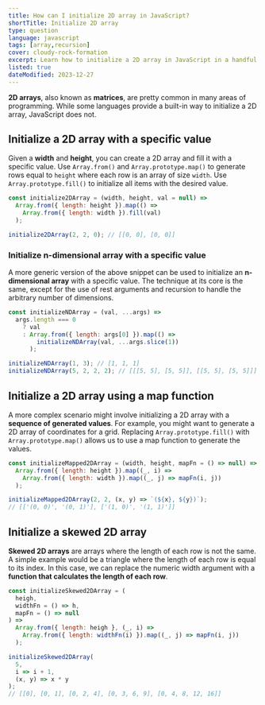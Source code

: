 ```yaml
---
title: How can I initialize 2D array in JavaScript?
shortTitle: Initialize 2D array
type: question
language: javascript
tags: [array,recursion]
cover: cloudy-rock-formation
excerpt: Learn how to initialize a 2D array in JavaScript in a handful of different ways.
listed: true
dateModified: 2023-12-27
---
```


**2D arrays**, also known as **matrices**, are pretty common in many areas of programming. While some languages provide a built-in way to initialize a 2D array, JavaScript does not.

## Initialize a 2D array with a specific value

Given a **width** and **height**, you can create a 2D array and fill it with a specific value. Use `Array.from()` and `Array.prototype.map()` to generate rows equal to `height` where each row is an array of size `width`. Use `Array.prototype.fill()` to initialize all items with the desired value.

```js
const initialize2DArray = (width, height, val = null) =>
  Array.from({ length: height }).map(() =>
    Array.from({ length: width }).fill(val)
  );

initialize2DArray(2, 2, 0); // [[0, 0], [0, 0]]
```

### Initialize n-dimensional array with a specific value

A more generic version of the above snippet can be used to initialize an **n-dimensional array** with a specific value. The technique at its core is the same, except for the use of rest arguments and recursion to handle the arbitrary number of dimensions.

```js
const initializeNDArray = (val, ...args) =>
  args.length === 0
    ? val
    : Array.from({ length: args[0] }).map(() =>
        initializeNDArray(val, ...args.slice(1))
      );

initializeNDArray(1, 3); // [1, 1, 1]
initializeNDArray(5, 2, 2, 2); // [[[5, 5], [5, 5]], [[5, 5], [5, 5]]]
```

## Initialize a 2D array using a map function

A more complex scenario might involve initializing a 2D array with a **sequence of generated values**. For example, you might want to generate a 2D array of coordinates for a grid. Replacing `Array.prototype.fill()` with `Array.prototype.map()` allows us to use a map function to generate the values.

```js
const initializeMapped2DArray = (width, height, mapFn = () => null) =>
  Array.from({ length: height }).map((_, i) =>
    Array.from({ length: width }).map((_, j) => mapFn(i, j))
  );

initializeMapped2DArray(2, 2, (x, y) => `(${x}, ${y})`);
// [['(0, 0)', '(0, 1)'], ['(1, 0)', '(1, 1)']]
```

## Initialize a skewed 2D array

**Skewed 2D arrays** are arrays where the length of each row is not the same. A simple example would be a triangle where the length of each row is equal to its index. In this case, we can replace the numeric width argument with a **function that calculates the length of each row**.

```js
const initializeSkewed2DArray = (
  heigh,
  widthFn = () => h,
  mapFn = () => null
) =>
  Array.from({ length: heigh }, (_, i) =>
    Array.from({ length: widthFn(i) }).map((_, j) => mapFn(i, j))
  );

initializeSkewed2DArray(
  5,
  i => i + 1,
  (x, y) => x * y
);
// [[0], [0, 1], [0, 2, 4], [0, 3, 6, 9], [0, 4, 8, 12, 16]]
```
